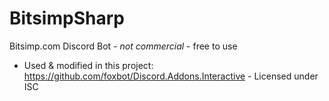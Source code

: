 # BitsimpSharp
Bitsimp.com Discord Bot - *not commercial* - free to use

- Used & modified in this project:
https://github.com/foxbot/Discord.Addons.Interactive  - Licensed under ISC
